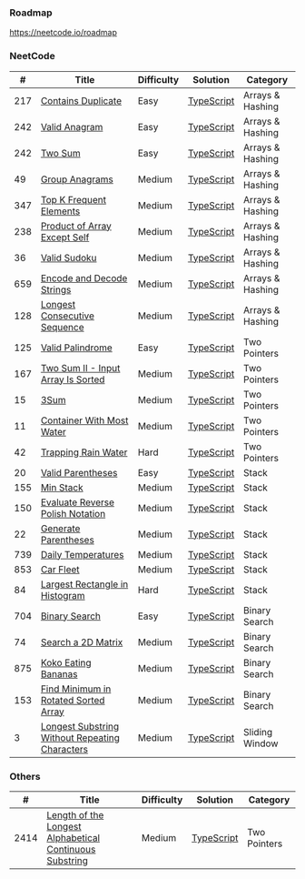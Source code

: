 ### Roadmap

https://neetcode.io/roadmap

### NeetCode

| #   | Title                                                                                                                           | Difficulty | Solution                                                                       | Category         |
| --- | ------------------------------------------------------------------------------------------------------------------------------- | ---------- | ------------------------------------------------------------------------------ | ---------------- |
| 217 | [Contains Duplicate](https://leetcode.com/problems/contains-duplicate/)                                                         | Easy       | [TypeScript](./TypeScript/217.contains-duplicate.ts)                           | Arrays & Hashing |
| 242 | [Valid Anagram](https://leetcode.com/problems/valid-anagram/)                                                                   | Easy       | [TypeScript](./TypeScript/242.valid-anagram.ts)                                | Arrays & Hashing |
| 242 | [Two Sum](https://leetcode.com/problems/two-sum/)                                                                               | Easy       | [TypeScript](./TypeScript/1.two-sum.ts)                                        | Arrays & Hashing |
| 49  | [Group Anagrams](https://leetcode.com/problems/two-sum/)                                                                        | Medium     | [TypeScript](./TypeScript/49.group-anagrams.ts)                                | Arrays & Hashing |
| 347 | [Top K Frequent Elements](https://leetcode.com/problems/top-k-frequent-elements/)                                               | Medium     | [TypeScript](./TypeScript/347.top-k-frequent-elements.ts)                      | Arrays & Hashing |
| 238 | [Product of Array Except Self](https://leetcode.com/problems/product-of-array-except-self/)                                     | Medium     | [TypeScript](./TypeScript/238.product-of-array-except-self.ts)                 | Arrays & Hashing |
| 36  | [Valid Sudoku](https://leetcode.com/problems/valid-sudoku/)                                                                     | Medium     | [TypeScript](./TypeScript/36.valid-sudoku.ts)                                  | Arrays & Hashing |
| 659 | [Encode and Decode Strings](https://www.lintcode.com/problem/659/)                                                              | Medium     | [TypeScript](./TypeScript/659.encode-and-decode-strings.ts)                    | Arrays & Hashing |
| 128 | [Longest Consecutive Sequence](https://leetcode.com/problems/longest-consecutive-sequence/)                                     | Medium     | [TypeScript](./TypeScript/128.longest-consecutive-sequence.ts)                 | Arrays & Hashing |
| 125 | [Valid Palindrome](https://leetcode.com/problems/valid-palindrome/)                                                             | Easy       | [TypeScript](./TypeScript/125.valid-palindrome.ts)                             | Two Pointers     |
| 167 | [Two Sum II - Input Array Is Sorted](https://leetcode.com/problems/two-sum-ii-input-array-is-sorted/)                           | Medium     | [TypeScript](./TypeScript/167.two-sum-ii-input-array-is-sorted.ts)             | Two Pointers     |
| 15  | [3Sum](https://leetcode.com/problems/3sum/)                                                                                     | Medium     | [TypeScript](./TypeScript/15.3sum.ts)                                          | Two Pointers     |
| 11  | [Container With Most Water](https://leetcode.com/problems/container-with-most-water/)                                           | Medium     | [TypeScript](./TypeScript/11.container-with-most-water.ts)                     | Two Pointers     |
| 42  | [Trapping Rain Water](https://leetcode.com/problems/trapping-rain-water/)                                                       | Hard       | [TypeScript](./TypeScript/42.trapping-rain-water.ts)                           | Two Pointers     |
| 20  | [Valid Parentheses](https://leetcode.com/problems/valid-parentheses/)                                                           | Easy       | [TypeScript](./TypeScript/20.valid-parentheses.ts)                             | Stack            |
| 155 | [Min Stack](https://leetcode.com/problems/min-stack/)                                                                           | Medium     | [TypeScript](./TypeScript/155.min-stack.ts)                                    | Stack            |
| 150 | [Evaluate Reverse Polish Notation](https://leetcode.com/problems/evaluate-reverse-polish-notation/)                             | Medium     | [TypeScript](./TypeScript/150.evaluate-reverse-polish-notation.ts)             | Stack            |
| 22  | [Generate Parentheses](https://leetcode.com/problems/generate-parentheses/)                                                     | Medium     | [TypeScript](./TypeScript/22.generate-parentheses.ts)                          | Stack            |
| 739 | [Daily Temperatures](https://leetcode.com/problems/daily-temperatures/)                                                         | Medium     | [TypeScript](./TypeScript/739.daily-temperatures.ts)                           | Stack            |
| 853 | [Car Fleet](https://leetcode.com/problems/car-fleet/)                                                                           | Medium     | [TypeScript](./TypeScript/853.car-fleet.ts)                                    | Stack            |
| 84  | [Largest Rectangle in Histogram](https://leetcode.com/problems/largest-rectangle-in-histogram/)                                 | Hard       | [TypeScript](./TypeScript/84.largest-rectangle-in-histogram.ts)                | Stack            |
| 704 | [Binary Search](https://leetcode.com/problems/binary-search/)                                                                   | Easy       | [TypeScript](./TypeScript/704.binary-search.ts)                                | Binary Search    |
| 74  | [Search a 2D Matrix](https://leetcode.com/problems/search-a-2d-matrix/)                                                         | Medium     | [TypeScript](./TypeScript/74.search-a-2d-matrix.ts)                            | Binary Search    |
| 875 | [Koko Eating Bananas](https://leetcode.com/problems/koko-eating-bananas/)                                                       | Medium     | [TypeScript](./TypeScript/875.koko-eating-bananas.ts)                          | Binary Search    |
| 153 | [Find Minimum in Rotated Sorted Array](https://leetcode.com/problems/find-minimum-in-rotated-sorted-array/)                     | Medium     | [TypeScript](./TypeScript/153.find-minimum-in-rotated-sorted-array.ts)         | Binary Search    |
| 3   | [Longest Substring Without Repeating Characters](https://leetcode.com/problems/longest-substring-without-repeating-characters/) | Medium     | [TypeScript](./TypeScript/3.longest-substring-without-repeating-characters.ts) | Sliding Window   |

### Others

| #    | Title                                                                                                                                             | Difficulty | Solution                                                                                   | Category     |
| ---- | ------------------------------------------------------------------------------------------------------------------------------------------------- | ---------- | ------------------------------------------------------------------------------------------ | ------------ |
| 2414 | [Length of the Longest Alphabetical Continuous Substring](https://leetcode.com/problems/length-of-the-longest-alphabetical-continuous-substring/) | Medium     | [TypeScript](./TypeScript/2414.length-of-the-longest-alphabetical-continuous-substring.ts) | Two Pointers |
